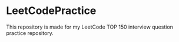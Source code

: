 # LeetCodePractice
This repository is made for my LeetCode TOP 150 interview question practice repository.

